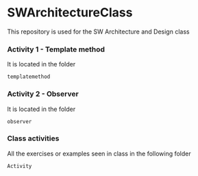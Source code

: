 # SWArchitectureClass

This repository is used for the SW Architecture and Design class

### Activity 1 - Template method

It is located in the folder

```
templatemethod
```

### Activity 2 - Observer

It is located in the folder

```
observer
```

### Class activities

All the exercises or examples seen in class in the following folder

```
Activity
```
